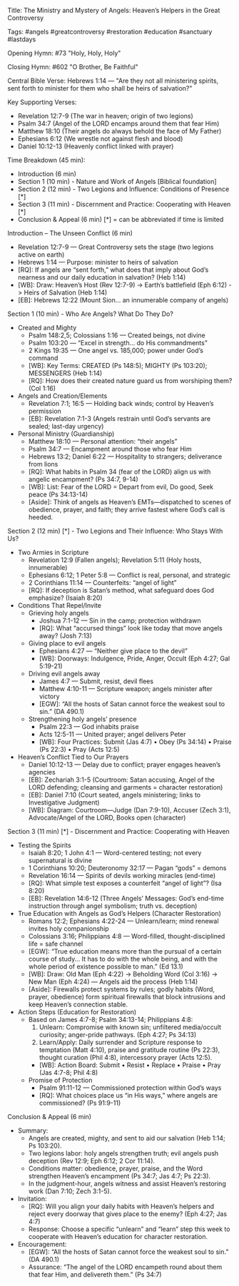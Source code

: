 Title: The Ministry and Mystery of Angels: Heaven’s Helpers in the Great Controversy

Tags: #angels #greatcontroversy #restoration #education #sanctuary #lastdays

Opening Hymn: #73 "Holy, Holy, Holy"

Closing Hymn: #602 "O Brother, Be Faithful"

Central Bible Verse: Hebrews 1:14 — "Are they not all ministering spirits, sent forth to minister for them who shall be heirs of salvation?"

Key Supporting Verses:
- Revelation 12:7-9 (The war in heaven; origin of two legions)
- Psalm 34:7 (Angel of the LORD encamps around them that fear Him)
- Matthew 18:10 (Their angels do always behold the face of My Father)
- Ephesians 6:12 (We wrestle not against flesh and blood)
- Daniel 10:12-13 (Heavenly conflict linked with prayer)

Time Breakdown (45 min):
- Introduction (6 min)
- Section 1 (10 min) - Nature and Work of Angels [Biblical foundation]
- Section 2 (12 min) - Two Legions and Influence: Conditions of Presence [*]
- Section 3 (11 min) - Discernment and Practice: Cooperating with Heaven [*]
- Conclusion & Appeal (6 min)
[*] = can be abbreviated if time is limited

Introduction – The Unseen Conflict (6 min)
- Revelation 12:7-9 — Great Controversy sets the stage (two legions active on earth)
- Hebrews 1:14 — Purpose: minister to heirs of salvation
- [RQ]: If angels are “sent forth,” what does that imply about God’s nearness and our daily education in salvation? (Heb 1:14)
- [WB]: Draw: Heaven’s Host (Rev 12:7-9) -> Earth’s battlefield (Eph 6:12) -> Heirs of Salvation (Heb 1:14)
- [EB]: Hebrews 12:22 (Mount Sion… an innumerable company of angels)

Section 1 (10 min) - Who Are Angels? What Do They Do?
- Created and Mighty
  - Psalm 148:2,5; Colossians 1:16 — Created beings, not divine
  - Psalm 103:20 — “Excel in strength… do His commandments”
  - 2 Kings 19:35 — One angel vs. 185,000; power under God’s command
  - [WB]: Key Terms: CREATED (Ps 148:5); MIGHTY (Ps 103:20); MESSENGERS (Heb 1:14)
  - [RQ]: How does their created nature guard us from worshiping them? (Col 1:16)
- Angels and Creation/Elements
  - Revelation 7:1; 16:5 — Holding back winds; control by Heaven’s permission
  - [EB]: Revelation 7:1-3 (Angels restrain until God’s servants are sealed; last-day urgency)
- Personal Ministry (Guardianship)
  - Matthew 18:10 — Personal attention: “their angels”
  - Psalm 34:7 — Encampment around those who fear Him
  - Hebrews 13:2; Daniel 6:22 — Hospitality to strangers; deliverance from lions
  - [RQ]: What habits in Psalm 34 (fear of the LORD) align us with angelic encampment? (Ps 34:7, 9-14)
  - [WB]: List: Fear of the LORD = Depart from evil, Do good, Seek peace (Ps 34:13-14)
  - [Aside]: Think of angels as Heaven’s EMTs—dispatched to scenes of obedience, prayer, and faith; they arrive fastest where God’s call is heeded.

Section 2 (12 min) [*] - Two Legions and Their Influence: Who Stays With Us?
- Two Armies in Scripture
  - Revelation 12:9 (Fallen angels); Revelation 5:11 (Holy hosts, innumerable)
  - Ephesians 6:12; 1 Peter 5:8 — Conflict is real, personal, and strategic
  - 2 Corinthians 11:14 — Counterfeits: “angel of light”
  - [RQ]: If deception is Satan’s method, what safeguard does God emphasize? (Isaiah 8:20)
- Conditions That Repel/Invite
  - Grieving holy angels
    - Joshua 7:1-12 — Sin in the camp; protection withdrawn
    - [RQ]: What “accursed things” look like today that move angels away? (Josh 7:13)
  - Giving place to evil angels
    - Ephesians 4:27 — “Neither give place to the devil”
    - [WB]: Doorways: Indulgence, Pride, Anger, Occult (Eph 4:27; Gal 5:19-21)
  - Driving evil angels away
    - James 4:7 — Submit, resist, devil flees
    - Matthew 4:10-11 — Scripture weapon; angels minister after victory
    - [EGW]: “All the hosts of Satan cannot force the weakest soul to sin.” (DA 490.1)
  - Strengthening holy angels’ presence
    - Psalm 22:3 — God inhabits praise
    - Acts 12:5-11 — United prayer; angel delivers Peter
    - [WB]: Four Practices: Submit (Jas 4:7) • Obey (Ps 34:14) • Praise (Ps 22:3) • Pray (Acts 12:5)
- Heaven’s Conflict Tied to Our Prayers
  - Daniel 10:12-13 — Delay due to conflict; prayer engages heaven’s agencies
  - [EB]: Zechariah 3:1-5 (Courtroom: Satan accusing, Angel of the LORD defending; cleansing and garments = character restoration)
  - [EB]: Daniel 7:10 (Court seated, angels ministering; links to Investigative Judgment)
  - [WB]: Diagram: Courtroom—Judge (Dan 7:9-10), Accuser (Zech 3:1), Advocate/Angel of the LORD, Books open (character)

Section 3 (11 min) [*] - Discernment and Practice: Cooperating with Heaven
- Testing the Spirits
  - Isaiah 8:20; 1 John 4:1 — Word-centered testing; not every supernatural is divine
  - 1 Corinthians 10:20; Deuteronomy 32:17 — Pagan “gods” = demons
  - Revelation 16:14 — Spirits of devils working miracles (end-time)
  - [RQ]: What simple test exposes a counterfeit “angel of light”? (Isa 8:20)
  - [EB]: Revelation 14:6-12 (Three Angels’ Messages: God’s end-time instruction through angel symbolism; truth vs. deception)
- True Education with Angels as God’s Helpers (Character Restoration)
  - Romans 12:2; Ephesians 4:22-24 — Unlearn/learn; mind renewal invites holy companionship
  - Colossians 3:16; Philippians 4:8 — Word-filled, thought-disciplined life = safe channel
  - [EGW]: “True education means more than the pursual of a certain course of study... It has to do with the whole being, and with the whole period of existence possible to man.” (Ed 13.1)
  - [WB]: Draw: Old Man (Eph 4:22) -> Beholding Word (Col 3:16) -> New Man (Eph 4:24) — Angels aid the process (Heb 1:14)
  - [Aside]: Firewalls protect systems by rules; godly habits (Word, prayer, obedience) form spiritual firewalls that block intrusions and keep Heaven’s connection stable.
- Action Steps (Education for Restoration)
  - Based on James 4:7-8; Psalm 34:13-14; Philippians 4:8:
    1) Unlearn: Compromise with known sin; unfiltered media/occult curiosity; anger-pride pathways. (Eph 4:27; Ps 34:13)
    2) Learn/Apply: Daily surrender and Scripture response to temptation (Matt 4:10), praise and gratitude routine (Ps 22:3), thought curation (Phil 4:8), intercessory prayer (Acts 12:5).
    - [WB]: Action Board: Submit • Resist • Replace • Praise • Pray (Jas 4:7-8; Phil 4:8)
  - Promise of Protection
    - Psalm 91:11-12 — Commissioned protection within God’s ways
    - [RQ]: What choices place us “in His ways,” where angels are commissioned? (Ps 91:9-11)

Conclusion & Appeal (6 min)
- Summary:
  - Angels are created, mighty, and sent to aid our salvation (Heb 1:14; Ps 103:20).
  - Two legions labor: holy angels strengthen truth; evil angels push deception (Rev 12:9; Eph 6:12; 2 Cor 11:14).
  - Conditions matter: obedience, prayer, praise, and the Word strengthen Heaven’s encampment (Ps 34:7; Jas 4:7; Ps 22:3).
  - In the judgment-hour, angels witness and assist Heaven’s restoring work (Dan 7:10; Zech 3:1-5).
- Invitation:
  - [RQ]: Will you align your daily habits with Heaven’s helpers and reject every doorway that gives place to the enemy? (Eph 4:27; Jas 4:7)
  - Response: Choose a specific “unlearn” and “learn” step this week to cooperate with Heaven’s education for character restoration.
- Encouragement:
  - [EGW]: “All the hosts of Satan cannot force the weakest soul to sin.” (DA 490.1)
  - Assurance: “The angel of the LORD encampeth round about them that fear Him, and delivereth them.” (Ps 34:7)